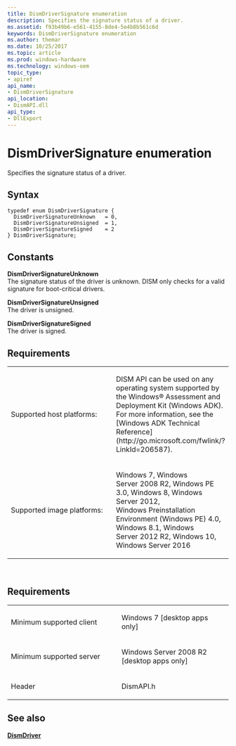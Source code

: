```yaml
---
title: DismDriverSignature enumeration
description: Specifies the signature status of a driver.
ms.assetid: f93b49b6-e561-4155-8de4-5e4b8b561c6d
keywords: DismDriverSignature enumeration
ms.author: themar
ms.date: 10/25/2017
ms.topic: article
ms.prod: windows-hardware
ms.technology: windows-oem
topic_type: 
- apiref
api_name: 
- DismDriverSignature
api_location: 
- DismAPI.dll
api_type: 
- DllExport
---
```


# DismDriverSignature enumeration


Specifies the signature status of a driver.

Syntax
---

```ManagedCPlusPlus
typedef enum DismDriverSignature { 
  DismDriverSignatureUnknown   = 0,
  DismDriverSignatureUnsigned  = 1,
  DismDriverSignatureSigned    = 2
} DismDriverSignature;
```

Constants
------

<span id="DismDriverSignatureUnknown"></span><span id="dismdriversignatureunknown"></span><span id="DISMDRIVERSIGNATUREUNKNOWN"></span>**DismDriverSignatureUnknown**  
The signature status of the driver is unknown. DISM only checks for a valid signature for boot-critical drivers.

<span id="DismDriverSignatureUnsigned"></span><span id="dismdriversignatureunsigned"></span><span id="DISMDRIVERSIGNATUREUNSIGNED"></span>**DismDriverSignatureUnsigned**  
The driver is unsigned.

<span id="DismDriverSignatureSigned"></span><span id="dismdriversignaturesigned"></span><span id="DISMDRIVERSIGNATURESIGNED"></span>**DismDriverSignatureSigned**  
The driver is signed.

## <span id="Requirements"></span><span id="requirements"></span><span id="REQUIREMENTS"></span>Requirements


<table>
<colgroup>
<col width="50%" />
<col width="50%" />
</colgroup>
<tbody>
<tr class="odd">
<td><p>Supported host platforms:</p></td>
<td><p>DISM API can be used on any operating system supported by the Windows® Assessment and Deployment Kit (Windows ADK). For more information, see the [Windows ADK Technical Reference](http://go.microsoft.com/fwlink/?LinkId=206587).</p></td>
</tr>
<tr class="even">
<td><p>Supported image platforms:</p></td>
<td><p>Windows 7, Windows Server 2008 R2, Windows PE 3.0, Windows 8, Windows Server 2012, Windows Preinstallation Environment (Windows PE) 4.0, Windows 8.1, Windows Server 2012 R2, Windows 10, Windows Server 2016</p></td>
</tr>
</tbody>
</table>

 

Requirements
---------

<table>
<colgroup>
<col width="50%" />
<col width="50%" />
</colgroup>
<tbody>
<tr class="odd">
<td><p>Minimum supported client</p></td>
<td><p>Windows 7 [desktop apps only]</p></td>
</tr>
<tr class="even">
<td><p>Minimum supported server</p></td>
<td><p>Windows Server 2008 R2 [desktop apps only]</p></td>
</tr>
<tr class="odd">
<td><p>Header</p></td>
<td>DismAPI.h</td>
</tr>
</tbody>
</table>

## <span id="see_also"></span>See also


[**DismDriver**](dismdriver-structure.md)

 

 





